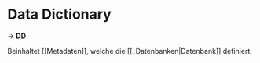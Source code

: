 # Data Dictionary

-> **DD**

Beinhaltet [[Metadaten]], welche die [[_Datenbanken|Datenbank]] definiert.

